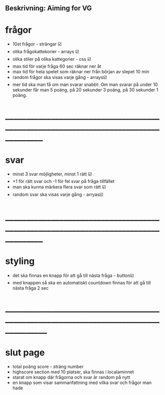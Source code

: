 ## Beskrivning: Aiming for VG

# frågor

* 10st frågor - strängar ☑️
* olika frågokattekorier - arrays ☑️
* olika stiler på olika kattegorier - css ☑️
* max tid för varje fråga 60 sec räknar ner åt
* max tid för hela spelet som räknar ner från början av slepet 10 min
* random frågor ska visas varje gång - arrays☑️
* mer tid ska man få om man svarar snabbt: Om man svarar på under 10 sekunder får man 5 poäng, på 20 sekunder 3 poäng, på 30 sekunder 1 poäng.

# ___________________________________________________________________________________
# svar

* minst 3 svar möjligheter, minst 1 rätt ☑️
* +1 för rätt svar och -1 för fel svar på fråga tillfället
* man ska kunna märkera flera svar som rätt ☑️
* random svar ska visas varje gång - arryas☑️

# ___________________________________________________________________________________

# styling

* det ska finnas en knapp för att gå till nästa fråga - button☑️
* med knappen så ska en automatiskt countdown finnas för att gå till nästa fråga 2 sec

# ____________________________________________________________________________________

# slut page

* total poäng score - sträng number
* highscore section med 10 platser, ska finnas i localaminnet
* starat om knapp där frågorna och svar är random på nytt
* en knapp som visar sammanfattning med vilka svar och frågor man hade